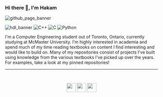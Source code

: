 ### Hi there 👋, I'm Hakam

![github_page_banner](https://user-images.githubusercontent.com/83780720/174312719-2c125e52-5642-48d9-81a3-7099ee62d78e.png)

![hdl_banner](https://img.shields.io/badge/Verilog-%2300599C.svg?style=for-the-badge&logo=%2B%2B&logoColor=white)
![C++](https://img.shields.io/badge/c++-%2300599C.svg?style=for-the-badge&logo=c%2B%2B&logoColor=white)
![C](https://img.shields.io/badge/c-%2300599C.svg?style=for-the-badge&logo=c&logoColor=white)
![Python](https://img.shields.io/badge/python-3670A0?style=for-the-badge&logo=python&logoColor=ffdd54)

I'm a Computer Engineering student out of Toronto, Ontario, currently studying at McMaster University. I'm highly interested in academia and spend much of my time reading textbooks on content I find interesting and would like to build on. Many of my repositories consist of projects I've built using knowledge from the various textbooks I've picked up over the years. For examples, take a look at my pinned repositories! 



<hr />


<br/>


<p align="center">  <a href="https://linkedin.com/in/atassih" target="blank"><img src="https://img.icons8.com/fluency/344/email-open.png" height="30" /></a>
  <a href="www.hakamatassi.com" target="blank"><img src="https://img.icons8.com/external-nawicon-outline-color-nawicon/344/external-portfolio-seo-and-marketing-nawicon-outline-color-nawicon.png" height="30" /></a>  
 <a href="mailto: atassih@mcmaster.ca" target="blank"><img src="https://img.icons8.com/color/344/linkedin-2--v1.png" height="30" /></a></p>


